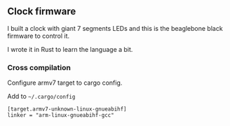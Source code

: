## Clock firmware

I built a clock with giant 7 segments LEDs and this is the beaglebone
black firmware to control it.

I wrote it in Rust to learn the language a bit.

### Cross compilation

Configure armv7 target to cargo config.

Add to `~/.cargo/config`

```
[target.armv7-unknown-linux-gnueabihf]
linker = "arm-linux-gnueabihf-gcc"
```

